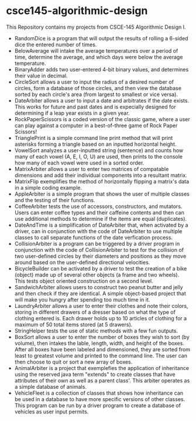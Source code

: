# csce145-algorithmic-design
This Repository contains my projects from CSCE-145 Algorithmic Design I.

- RandomDice is a program that will output the results of rolling a 6-sided dice the entered number of times.
- BelowAverage will intake the average temperatures over a period of time, determine the average, and which days were below the average temperature.
- BinaryAdder adds two user-entered 4-bit binary values, and determines their value in decimal.
- CircleSort allows a user to input the radius of a desired number of circles, form a database of those circles, and then view the database sorted by each circle's area (from largest to smallest or vice versa).
- DateArbiter allows a user to input a date and arbitrates if the date exists. This works for future and past dates and is expecially designed for determining if a leap year exists in a given year.
- RockPaperScissors is a coded version of the classic game, where a user can play against a computer in a best-of-three game of Rock Paper Scissors!
- TrianglePrint is a simple command line print method that will print asterisks forming a triangle based on an inputted horizontal height.
- VowelSort analyzes a user-inputted string (sentence) and counts how many of each vowel (A, E, I, O, U) are used, then prints to the console how many of each vowel were used in a sorted order.
- MatrixArbiter allows a user to enter two matrices of compatable dimensions and add their individual components into a resultant matrix.
- MatrixFlip exemplifies the method of horizontally flipping a matrix's data in a simple coding example.
- AppleArbiter is a simple program that shows the user of multiple classes and the testing of their functions.
- CoffeeArbiter tests the use of accessors, constructors, and mutators. Users can enter coffee types and their caffeine contents and then can use additional methods to determine if the items are equal (duplicates).
- DateAndTime is a simplification of DateArbiter that, when activated by a driver, can in conjunction with the code of DateArbiter to use multiple classes to call separate functions of the date verfication process.
- CollisionArbiter is a program can be triggered by a driver program in conjunction with the code of CollisionArbiter to test for the collision of two user-defined circles by their diameters and positions as they move around based on the user-defined directional velocities.
- BicycleBuilder can be activated by a driver to test the creation of a bike (object) made up of several other objects (a frame and two wheels). This tests object oriented construction on a second level.
- SandwichArbiter allows users to construct two peanut butter and jelly and then check if they are identical. A simple object-based project that will make you hungry after spending too much time in it.
- LaundryArbiter allows a user to enter their clothes and note their colors, storing in different drawers of a dresser based on what the type of clothing entered is. Each drawer holds up to 10 articles of clothing for a maximum of 50 total items stored (at 5 drawers).
- StringHelper tests the use of static methods with a few fun outputs.
- BoxSort allows a user to enter the number of boxes they wish to sort (by volume), then intakes the lable, length, width, and height of the boxes. After all boxes have been labeled and dimensioned, they are sorted from least to greatest volume and printed to the command line. The user can then choose to quit or sort a new array of boxes.
- AnimalArbiter is a project that exemplefies the application of inheritance using the reserved java term "extends" to create classes that have attributes of their own as well as a parent class'. This arbiter operates as a simple database of animals.
- VehicleFleet is a collection of classes that shows how inheritance can be used in a database to have more specific versions of other classes. This program can be run by a driver program to create a database of vehicles as user input permits.
